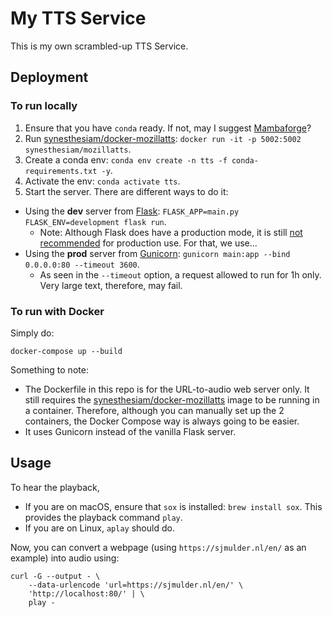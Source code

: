 # My TTS Service

This is my own scrambled-up TTS Service.


## Deployment

### To run locally

1. Ensure that you have `conda` ready. If not, may I suggest [Mambaforge][mf]?
1. Run [synesthesiam/docker-mozillatts][mz]: `docker run -it -p 5002:5002 synesthesiam/mozillatts`.
2. Create a conda env: `conda env create -n tts -f conda-requirements.txt -y`.
3. Activate the env: `conda activate tts`.
4. Start the server. There are different ways to do it:
  - Using the **dev** server from [Flask][fl]: `FLASK_APP=main.py FLASK_ENV=development flask run`.
    - Note: Although Flask does have a production mode, it is still [not recommended][nr] for production use. For that, we use...
  - Using the **prod** server from [Gunicorn][gu]: `gunicorn main:app --bind 0.0.0.0:80 --timeout 3600`.
    - As seen in the `--timeout` option, a request allowed to run for 1h only. Very large text, therefore, may fail.

[mf]: https://github.com/conda-forge/miniforge#mambaforge
[mz]: https://github.com/synesthesiam/docker-mozillatts
[fl]: https://flask.palletsprojects.com/en/1.1.x/
[nr]: https://flask.palletsprojects.com/en/1.1.x/deploying/
[gu]: https://gunicorn.org/

### To run with Docker

Simply do:

```shell
docker-compose up --build
```

Something to note:

- The Dockerfile in this repo is for the URL-to-audio web server only. It still requires the [synesthesiam/docker-mozillatts][mz] image to be running in a container. Therefore, although you can manually set up the 2 containers, the Docker Compose way is always going to be easier.
- It uses Gunicorn instead of the vanilla Flask server.


## Usage

To hear the playback, 
- If you are on macOS, ensure that `sox` is installed: `brew install sox`. This provides the playback command `play`. 
- If you are on Linux, `aplay` should do.

Now, you can convert a webpage (using `https://sjmulder.nl/en/` as an example) into audio using:

```shell
curl -G --output - \
    --data-urlencode 'url=https://sjmulder.nl/en/' \
    'http://localhost:80/' | \
    play -
```

